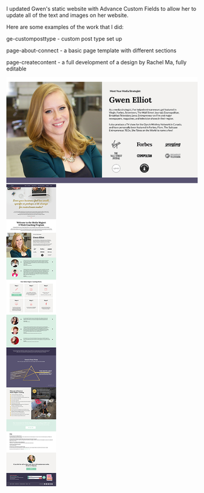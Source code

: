 I updated Gwen's static website with Advance Custom Fields to allow her to update all of the text and images on her website. 

Here are some examples of the work that I did:

ge-customposttype - custom post type set up

page-about-connect - a basic page template with different sections 

page-createcontent - a full development of a design by Rachel Ma, fully editable

<img src="gwenelliot-mediacoaching-thumb.jpg">

<img src="gwenelliot-mediacoaching.jpg">